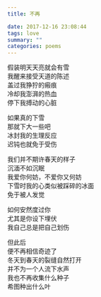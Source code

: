 ```yaml
---
title: 不再

date: 2017-12-16 23:08:44
tags: love
summary: ""
categories: poems
---
```

假装明天天亮就会有雪\
我醒来接受天道的陈述\
盖过我狰狞的瘢痕\
冷却我澎湃的热血\
停下我搏动的心脏

如果真的下雪\
那就下大一些吧\
冰封我的生理反应\
迟钝也就免于受伤

我们并不期许春天的样子\
沉湎不如沉眠\
我爱你何妨，不爱你又何妨\
下雪时我的心类似被踩碎的冰面\
免于被人发觉

如何安然度过你\
尤其是你设下埋伏\
我自己总是把自己划伤

但此后\
便不再相信奇迹了\
冬天到春天的裂缝自然打开\
并不为一个人流下水声\
我也不再收集什么种子\
希图种出什么叶
